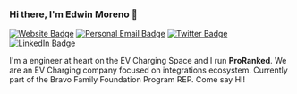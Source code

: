 ### Hi there, I'm Edwin Moreno 👋

[![Website Badge](https://img.shields.io/badge/proranked.com-lightblue?style=for-the-badge)](https://proranked.com)
[![Personal Email Badge](https://img.shields.io/badge/edwin.moreno@proranked.com-green?style=for-the-badge)](mailto:edwin.moreno@proranked.com)
[![Twitter Badge](https://img.shields.io/twitter/follow/devmoreno)](https://twitter.com/cmwylie19)
[![LinkedIn Badge](https://img.shields.io/badge/LinkedIn-0077B5?style=for-the-badge&logo=linkedin&logoColor=white)](https://www.linkedin.com/in/devmoreno)


I'm a engineer at heart on the EV Charging Space and I run **ProRanked**. We are an EV Charging company focused on integrations ecosystem. Currently part of the Bravo Family Foundation Program REP. Come say HI!
